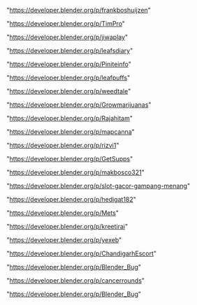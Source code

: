 "https://developer.blender.org/p/frankboshuijzen"

"https://developer.blender.org/p/TimPro"

"https://developer.blender.org/p/jiwaplay"

"https://developer.blender.org/p/leafsdiary"

"https://developer.blender.org/p/Piniteinfo"

"https://developer.blender.org/p/leafpuffs"

"https://developer.blender.org/p/weedtale"

"https://developer.blender.org/p/Growmarijuanas"

"https://developer.blender.org/p/Rajahitam"

"https://developer.blender.org/p/mapcanna"

"https://developer.blender.org/p/rizvi1"

"https://developer.blender.org/p/GetSupps"

"https://developer.blender.org/p/makbosco321"

"https://developer.blender.org/p/slot-gacor-gampang-menang"

"https://developer.blender.org/p/hedigat182"

"https://developer.blender.org/p/Mets"

"https://developer.blender.org/p/kreetirai"

"https://developer.blender.org/p/yexeb"

"https://developer.blender.org/p/ChandigarhEscort"

"https://developer.blender.org/p/Blender_Bug"

 
"https://developer.blender.org/p/cancerrounds"


"https://developer.blender.org/p/Blender_Bug"


 
